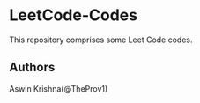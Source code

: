 # LeetCode-Codes

This repository comprises some Leet Code codes.

## Authors

Aswin Krishna(@TheProv1)
